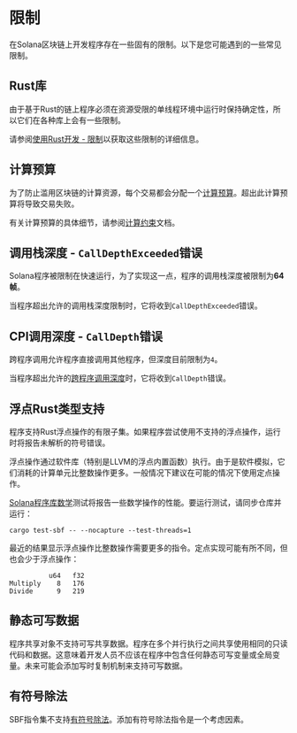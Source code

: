 # 限制

在Solana区块链上开发程序存在一些固有的限制。以下是您可能遇到的一些常见限制。

## Rust库

由于基于Rust的链上程序必须在资源受限的单线程环境中运行时保持确定性，所以它们在各种库上会有一些限制。

请参阅[使用Rust开发 - 限制](https://solana.com/docs/programs/lang-rust.md#restrictions)以获取这些限制的详细信息。

## 计算预算

为了防止滥用区块链的计算资源，每个交易都会分配一个[计算预算](https://solana.com/docs/terminology.md#compute-budget)。超出此计算预算将导致交易失败。

有关计算预算的具体细节，请参阅[计算约束](https://solana.com/docs/core/fees.md#compute-budget)文档。

## 调用栈深度 - `CallDepthExceeded`错误

Solana程序被限制在快速运行，为了实现这一点，程序的调用栈深度被限制为**64帧**。

当程序超出允许的调用栈深度限制时，它将收到`CallDepthExceeded`错误。

## CPI调用深度 - `CallDepth`错误

跨程序调用允许程序直接调用其他程序，但深度目前限制为`4`。

当程序超出允许的[跨程序调用深度](https://solana.com/docs/core/cpi.md)时，它将收到`CallDepth`错误。

## 浮点Rust类型支持

程序支持Rust浮点操作的有限子集。如果程序尝试使用不支持的浮点操作，运行时将报告未解析的符号错误。

浮点操作通过软件库（特别是LLVM的浮点内置函数）执行。由于是软件模拟，它们消耗的计算单元比整数操作更多。一般情况下建议在可能的情况下使用定点操作。

[Solana程序库数学](https://github.com/solana-labs/solana-program-library/tree/master/libraries/math)测试将报告一些数学操作的性能。要运行测试，请同步仓库并运行：

```shell
cargo test-sbf -- --nocapture --test-threads=1
```

最近的结果显示浮点操作比整数操作需要更多的指令。定点实现可能有所不同，但也会少于浮点操作：

```text
          u64   f32
Multiply    8   176
Divide      9   219
```

## 静态可写数据

程序共享对象不支持可写共享数据。程序在多个并行执行之间共享使用相同的只读代码和数据。这意味着开发人员不应该在程序中包含任何静态可写变量或全局变量。未来可能会添加写时复制机制来支持可写数据。

## 有符号除法

SBF指令集不支持[有符号除法](https://www.kernel.org/doc/html/latest/bpf/bpf_design_QA.Html#q-why-there-is-no-bpf-sdiv-for-signed-divide-operation)。添加有符号除法指令是一个考虑因素。
